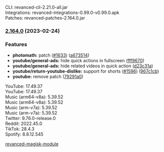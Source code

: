 CLI: revanced-cli-2.21.0-all.jar  
Integrations: revanced-integrations-0.99.0-v0.99.0.apk  
Patches: revanced-patches-2.164.0.jar  

### [2.164.0](https://github.com/revanced/revanced-patches/compare/v2.163.0...v2.164.0) (2023-02-24)
### Features
* **photomath:**  patch ([#1633](https://github.com/revanced/revanced-patches/issues/1633)) ([a673514](https://github.com/revanced/revanced-patches/commit/a673514f848e583513924a6a9b8cfbb56153cc3a))
* **youtube/general-ads:** hide quick actions in fullscreen ([fff9670](https://github.com/revanced/revanced-patches/commit/fff9670a81108b8343d0b7913953fc6c2bb4a6f0))
* **youtube/general-ads:** hide related videos in quick action ([d23c31a](https://github.com/revanced/revanced-patches/commit/d23c31a9ec39189e08474044ac5ca06d974add76))
* **youtube/return-youtube-dislike:** support for shorts ([#1596](https://github.com/revanced/revanced-patches/issues/1596)) ([967c1cb](https://github.com/revanced/revanced-patches/commit/967c1cbd4b340a382a355f13d236d2881bafddbf))
* **youtube:** remove patch  ([79291a0](https://github.com/revanced/revanced-patches/commit/79291a0d34bd9514cbef5d97c21c59dfbffad287))

  
YouTube: 17.49.37  
YouTube: 17.49.37  
Music (arm64-v8a): 5.39.52  
Music (arm64-v8a): 5.39.52  
Music (arm-v7a): 5.39.52  
Music (arm-v7a): 5.39.52  
Twitter: 9.76.0-release.0  
Reddit: 2022.45.0  
TikTok: 28.4.3  
Spotify: 8.8.12.545  

[revanced-magisk-module](https://github.com/j-hc/revanced-magisk-module)  
